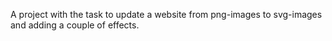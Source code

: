 A project with the task to update a website from png-images to svg-images and adding a couple of effects. 
